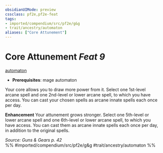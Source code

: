 ```yaml
---
obsidianUIMode: preview
cssclass: pf2e,pf2e-feat
tags:
- imported/compendium/src/pf2e/g&g
- trait/ancestry/automaton
aliases: ["Core Attunement"]
---
```

# Core Attunement  *Feat 9*  
[automaton](automaton-g-g.md)  

- **Prerequisites**: mage automaton

Your core allows you to draw more power from it. Select one 1st-level arcane spell and one 2nd-level or lower arcane spell, to which you have access. You can cast your chosen spells as arcane innate spells each once per day.

**Enhancement** Your attunement grows stronger. Select one 5th-level or lower arcane spell and one 6th-level or lower arcane spell, to which you have access. You can cast them as arcane innate spells each once per day, in addition to the original spells.

*Source: Guns & Gears p. 42*  
%% #imported/compendium/src/pf2e/g&g #trait/ancestry/automaton %%